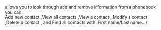 allows you to look through add and remove information from a phonebook
you can:  
Add new contact
,View all contacts
,View a contact
,.Modify a contact
,Delete a contact
, and Find all contacts with (First name/Last name...)
